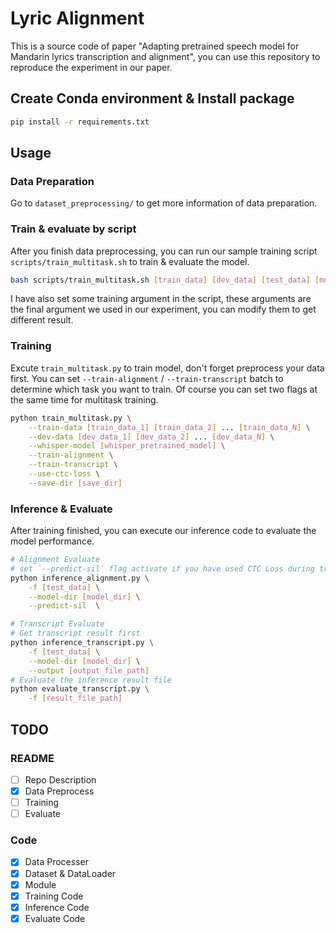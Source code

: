 # Lyric Alignment
This is a source code of paper "Adapting pretrained speech model for Mandarin lyrics transcription and alignment", you can use this repository to reproduce the experiment in our paper.


## Create Conda environment & Install package
```bash
pip install -r requirements.txt 
```

## Usage
### Data Preparation
Go to `dataset_preprocessing/` to get more information of data preparation.

### Train & evaluate by script
After you finish data preprocessing, you can run our sample training script `scripts/train_multitask.sh` to train & evaluate the model.
```bash
bash scripts/train_multitask.sh [train_data] [dev_data] [test_data] [model_dir]
```
I have also set some training argument in the script, these arguments are the final argument we used in our experiment, you can modify them to get different result. 

### Training
Excute `train_multitask.py` to train model, don't forget preprocess your data first.
You can set `--train-alignment` / `--train-transcript` batch to determine which task you want to train. Of course you can set two flags at the same time for multitask training.
```bash
python train_multitask.py \
    --train-data [train_data_1] [train_data_2] ... [train_data_N] \
    --dev-data [dev_data_1] [dev_data_2] ... [dev_data_N] \
    --whisper-model [whisper_pretrained_model] \
    --train-alignment \
    --train-transcript \
    --use-ctc-loss \
    --save-dir [save_dir]
```
### Inference & Evaluate
After training finished, you can execute our inference code to evaluate the model performance.
```bash
# Alignment Evaluate
# set `--predict-sil` flag activate if you have used CTC Loss during traing phase.
python inference_alignment.py \
    -f [test_data] \
    --model-dir [model_dir] \
    --predict-sil  \

# Transcript Evaluate
# Get transcript result first
python inference_transcript.py \
    -f [test_data] \
    --model-dir [model_dir] \
    --output [output_file_path]
# Evaluate the inference result file
python evaluate_transcript.py \
    -f [result_file_path]
```

## TODO
### README
- [ ] Repo Description
- [x] Data Preprocess
- [ ] Training
- [ ] Evaluate

### Code
- [x] Data Processer
- [x] Dataset & DataLoader
- [x] Module
- [x] Training Code
- [x] Inference Code
- [x] Evaluate Code
